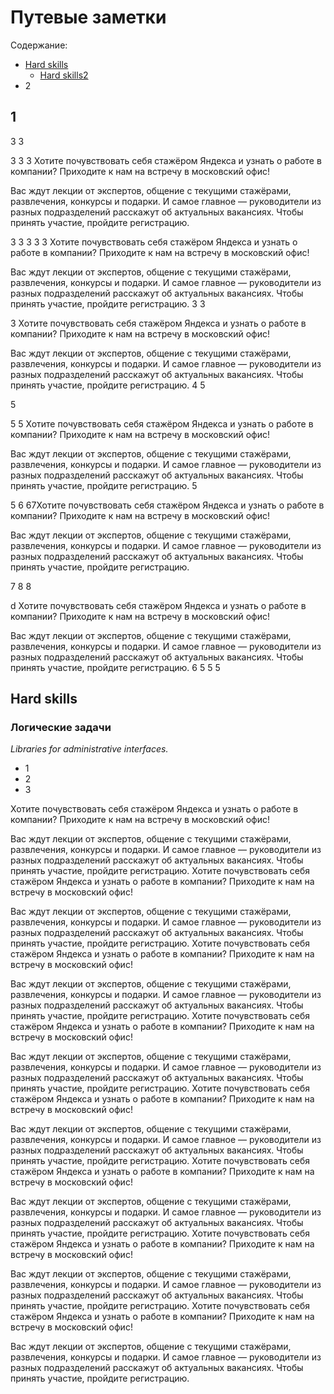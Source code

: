 # Путевые заметки

Содержание:
 - [Hard skills](#Hard-skills)
   -  [Hard skills2](#Логические-задачи)
 - 2


## 1


3
3

3
3
3
Хотите почувствовать себя стажёром Яндекса и узнать о работе в компании? Приходите к нам на встречу в московский офис!

Вас ждут лекции от экспертов, общение с текущими стажёрами, развлечения, конкурсы и подарки. И самое главное — руководители из разных подразделений расскажут об актуальных вакансиях.
Чтобы принять участие, пройдите регистрацию.

3
3
3
3
3
Хотите почувствовать себя стажёром Яндекса и узнать о работе в компании? Приходите к нам на встречу в московский офис!

Вас ждут лекции от экспертов, общение с текущими стажёрами, развлечения, конкурсы и подарки. И самое главное — руководители из разных подразделений расскажут об актуальных вакансиях.
Чтобы принять участие, пройдите регистрацию.
3
3

3
Хотите почувствовать себя стажёром Яндекса и узнать о работе в компании? Приходите к нам на встречу в московский офис!

Вас ждут лекции от экспертов, общение с текущими стажёрами, развлечения, конкурсы и подарки. И самое главное — руководители из разных подразделений расскажут об актуальных вакансиях.
Чтобы принять участие, пройдите регистрацию.
4
5

5

5
5
Хотите почувствовать себя стажёром Яндекса и узнать о работе в компании? Приходите к нам на встречу в московский офис!

Вас ждут лекции от экспертов, общение с текущими стажёрами, развлечения, конкурсы и подарки. И самое главное — руководители из разных подразделений расскажут об актуальных вакансиях.
Чтобы принять участие, пройдите регистрацию.
5

5
6
67Хотите почувствовать себя стажёром Яндекса и узнать о работе в компании? Приходите к нам на встречу в московский офис!

Вас ждут лекции от экспертов, общение с текущими стажёрами, развлечения, конкурсы и подарки. И самое главное — руководители из разных подразделений расскажут об актуальных вакансиях.
Чтобы принять участие, пройдите регистрацию.

7
8
8

d
Хотите почувствовать себя стажёром Яндекса и узнать о работе в компании? Приходите к нам на встречу в московский офис!

Вас ждут лекции от экспертов, общение с текущими стажёрами, развлечения, конкурсы и подарки. И самое главное — руководители из разных подразделений расскажут об актуальных вакансиях.
Чтобы принять участие, пройдите регистрацию.
6
5
5
5
## Hard skills
### Логические задачи

*Libraries for administrative interfaces.*

* 1
* 2
* 3

Хотите почувствовать себя стажёром Яндекса и узнать о работе в компании? Приходите к нам на встречу в московский офис!

Вас ждут лекции от экспертов, общение с текущими стажёрами, развлечения, конкурсы и подарки. И самое главное — руководители из разных подразделений расскажут об актуальных вакансиях.
Чтобы принять участие, пройдите регистрацию.
Хотите почувствовать себя стажёром Яндекса и узнать о работе в компании? Приходите к нам на встречу в московский офис!

Вас ждут лекции от экспертов, общение с текущими стажёрами, развлечения, конкурсы и подарки. И самое главное — руководители из разных подразделений расскажут об актуальных вакансиях.
Чтобы принять участие, пройдите регистрацию.
Хотите почувствовать себя стажёром Яндекса и узнать о работе в компании? Приходите к нам на встречу в московский офис!

Вас ждут лекции от экспертов, общение с текущими стажёрами, развлечения, конкурсы и подарки. И самое главное — руководители из разных подразделений расскажут об актуальных вакансиях.
Чтобы принять участие, пройдите регистрацию.
Хотите почувствовать себя стажёром Яндекса и узнать о работе в компании? Приходите к нам на встречу в московский офис!

Вас ждут лекции от экспертов, общение с текущими стажёрами, развлечения, конкурсы и подарки. И самое главное — руководители из разных подразделений расскажут об актуальных вакансиях.
Чтобы принять участие, пройдите регистрацию.
Хотите почувствовать себя стажёром Яндекса и узнать о работе в компании? Приходите к нам на встречу в московский офис!

Вас ждут лекции от экспертов, общение с текущими стажёрами, развлечения, конкурсы и подарки. И самое главное — руководители из разных подразделений расскажут об актуальных вакансиях.
Чтобы принять участие, пройдите регистрацию.
Хотите почувствовать себя стажёром Яндекса и узнать о работе в компании? Приходите к нам на встречу в московский офис!

Вас ждут лекции от экспертов, общение с текущими стажёрами, развлечения, конкурсы и подарки. И самое главное — руководители из разных подразделений расскажут об актуальных вакансиях.
Чтобы принять участие, пройдите регистрацию.
Хотите почувствовать себя стажёром Яндекса и узнать о работе в компании? Приходите к нам на встречу в московский офис!

Вас ждут лекции от экспертов, общение с текущими стажёрами, развлечения, конкурсы и подарки. И самое главное — руководители из разных подразделений расскажут об актуальных вакансиях.
Чтобы принять участие, пройдите регистрацию.
Хотите почувствовать себя стажёром Яндекса и узнать о работе в компании? Приходите к нам на встречу в московский офис!

Вас ждут лекции от экспертов, общение с текущими стажёрами, развлечения, конкурсы и подарки. И самое главное — руководители из разных подразделений расскажут об актуальных вакансиях.
Чтобы принять участие, пройдите регистрацию.
